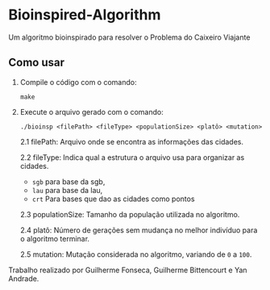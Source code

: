 # Bioinspired-Algorithm

Um algoritmo bioinspirado para resolver o Problema do Caixeiro Viajante

## Como usar

1. Compile o código com o comando:
    ```
    make
    ```

2. Execute o arquivo gerado com o comando:
    ```
    ./bioinsp <filePath> <fileType> <populationSize> <platô> <mutation>
    ```

    2.1 filePath: Arquivo onde se encontra as informações das cidades. 

    2.2 fileType: Indica qual a estrutura o arquivo usa para organizar as cidades.

    * `sgb` para base da sgb, 
    * `lau` para base da lau, 
    * `crt` Para bases que dao as cidades como pontos

    2.3 populationSize: Tamanho da população utilizada no algoritmo. 

    2.4 platô: Número de gerações sem mudança no melhor indivíduo para o algoritmo terminar.

    2.5 mutation: Mutação considerada no algoritmo, variando de `0` a `100`.

Trabalho realizado por Guilherme Fonseca, Guilherme Bittencourt e Yan Andrade.

